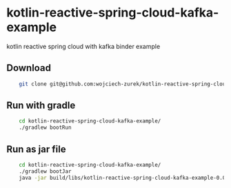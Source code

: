 # kotlin-reactive-spring-cloud-kafka-example
kotlin reactive spring cloud with kafka binder example

## Download

```bash
    git clone git@github.com:wojciech-zurek/kotlin-reactive-spring-cloud-kafka-example.git
```

## Run with gradle

```bash
    cd kotlin-reactive-spring-cloud-kafka-example/
    ./gradlew bootRun
```

## Run as jar file

```bash
    cd kotlin-reactive-spring-cloud-kafka-example/
    ./gradlew bootJar
    java -jar build/libs/kotlin-reactive-spring-cloud-kafka-example-0.0.1-SNAPSHOT.jar r
```